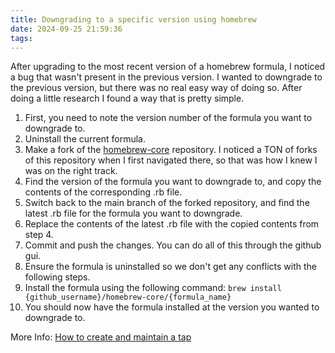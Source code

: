 ```yaml
---
title: Downgrading to a specific version using homebrew
date: 2024-09-25 21:59:36
tags:
---
```


After upgrading to the most recent version of a homebrew formula, I noticed a bug that wasn't present in the previous version. I wanted to downgrade to the previous version, but there was no real easy way of doing so. After doing a little research I found a way that is pretty simple.

1) First, you need to note the version number of the formula you want to downgrade to.
2) Uninstall the current formula.
3) Make a fork of the [homebrew-core](https://github.com/Homebrew/homebrew-core) repository. I noticed a TON of forks of this repository when I first navigated there, so that was how I knew I was on the right track.
4) Find the version of the formula you want to downgrade to, and copy the contents of the corresponding .rb file.
5) Switch back to the main branch of the forked repository, and find the latest .rb file for the formula you want to downgrade.
6) Replace the contents of the latest .rb file with the copied contents from step 4.
7) Commit and push the changes. You can do all of this through the github gui.
8) Ensure the formula is uninstalled so we don't get any conflicts with the following steps.
9) Install the formula using the following command: `brew install {github_username}/homebrew-core/{formula_name}`
10) You should now have the formula installed at the version you wanted to downgrade to.

More Info: [How to create and maintain a tap](https://docs.brew.sh/How-to-Create-and-Maintain-a-Tap)
```
